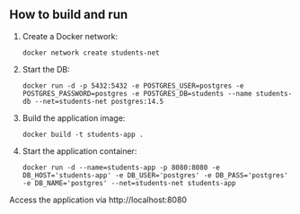 ## How to build and run
1. Create a Docker network:
    ```shell script
    docker network create students-net
    ```
2. Start the DB:
    ```shell script
    docker run -d -p 5432:5432 -e POSTGRES_USER=postgres -e POSTGRES_PASSWORD=postgres -e POSTGRES_DB=students --name students-db --net=students-net postgres:14.5
    ```
3. Build the application image:
    ```shell script
    docker build -t students-app .
    ```
4. Start the application container:
    ```shell script
    docker run -d --name=students-app -p 8080:8080 -e DB_HOST='students-app' -e DB_USER='postgres' -e DB_PASS='postgres' -e DB_NAME='postgres' --net=students-net students-app
    ```
Access the application via http://localhost:8080
